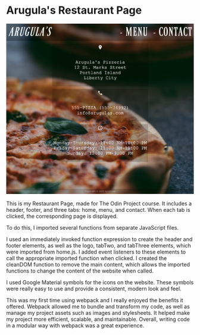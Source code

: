 # Arugula's Restaurant Page

<img
  src="src/images/live.png"
  alt="live page">

This is my Restaurant Page, made for The Odin Project course. It includes a header, footer, and three tabs: home, menu, and contact. When each tab is clicked, the corresponding page is displayed.

To do this, I imported several functions from separate JavaScript files.

I used an immediately invoked function expression to create the header and footer elements, as well as the logo, tabTwo, and tabThree elements, which were imported from home.js. I added event listeners to these elements to call the appropriate imported function when clicked. I created the cleanDOM function to remove the main content, which allows the imported functions to change the content of the website when called.

I used Google Material symbols for the icons on the website. These symbols were really easy to use and provide a consistent, modern look and feel.

This was my first time using webpack and I really enjoyed the benefits it offered. Webpack allowed me to bundle and transform my code, as well as manage my project assets such as images and stylesheets. It helped make my project more efficient, scalable, and maintainable. Overall, writing code in a modular way with webpack was a great experience.
